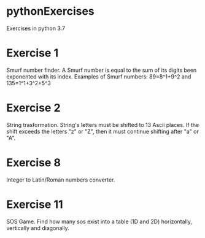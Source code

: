 # pythonExercises
Exercises in python 3.7

# Exercise 1
Smurf number finder. A Smurf number is equal to the sum of its digits been exponented with its index.
Examples of Smurf numbers:
  89=8^1+9^2 and 
  135=1^1+3^2+5^3
  
# Exercise 2
String trasformation. String's letters must be shifted to 13 Ascii places. If the shift exceeds the letters "z" or "Z", then it must continue shifting after "a" or "A".

# Exercise 8
Integer to Latin/Roman numbers converter.

# Exercise 11
SOS Game. Find how many sos exist into a table (1D and 2D) horizontally, vertically and diagonally.
